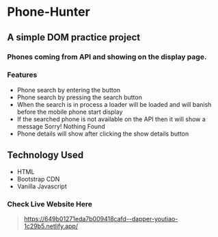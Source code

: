 # Phone-Hunter

## A simple DOM practice project
### Phones coming from API and showing on the display page.

### Features
* Phone search by entering the button
* Phone search by pressing the search button
* When the search is in process a loader will be loaded and will banish before the mobile phone start display
* If the searched phone is not available on the API then it will show a message Sorry! Nothing Found
* Phone details will show after clicking the show details button

## Technology Used
* HTML
* Bootstrap CDN
* Vanilla Javascript

### Check Live Website Here
> https://649b01271eda7b009418cafd--dapper-youtiao-1c29b5.netlify.app/
